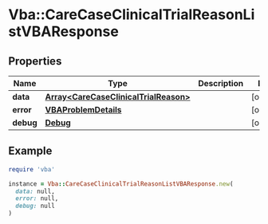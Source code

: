 # Vba::CareCaseClinicalTrialReasonListVBAResponse

## Properties

| Name | Type | Description | Notes |
| ---- | ---- | ----------- | ----- |
| **data** | [**Array&lt;CareCaseClinicalTrialReason&gt;**](CareCaseClinicalTrialReason.md) |  | [optional] |
| **error** | [**VBAProblemDetails**](VBAProblemDetails.md) |  | [optional] |
| **debug** | [**Debug**](Debug.md) |  | [optional] |

## Example

```ruby
require 'vba'

instance = Vba::CareCaseClinicalTrialReasonListVBAResponse.new(
  data: null,
  error: null,
  debug: null
)
```

